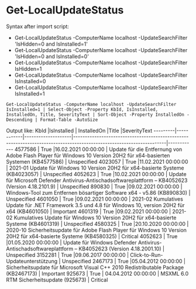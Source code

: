 # Get-LocalUpdateStatus

Syntax after import script:
- Get-LocalUpdateStatus -ComputerName localhost -UpdateSearchFilter 'IsHidden=0 and IsInstalled=1'
- Get-LocalUpdateStatus -ComputerName localhost -UpdateSearchFilter 'IsHidden=0 and IsInstalled=0'
- Get-LocalUpdateStatus -ComputerName localhost -UpdateSearchFilter IsHidden=1
- Get-LocalUpdateStatus -ComputerName localhost -UpdateSearchFilter IsInstalled=0
- Get-LocalUpdateStatus -ComputerName localhost -UpdateSearchFilter IsInstalled=1

`Get-LocalUpdateStatus -ComputerName localhost -UpdateSearchFilter IsInstalled=1 | Select-Object -Property KbId, IsInstalled, InstalledOn, Title, SeverityText | Sort-Object -Property InstalledOn -Descending | Format-Table -AutoSize`

Output like:
KbId     |IsInstalled | InstalledOn        |Title                                                                                                                |SeverityText
---------|------------|--------------------|---------------------------------------------------------------------------------------------------------------------|------------
4577586  |      True  |16.02.2021 00:00:00 | Update für die Entfernung von Adobe Flash Player für Windows 10 Version 20H2 für x64-basierten Systemen (KB4577586) | Unspecified
4023057  |      True  |11.02.2021 00:00:00 | 2021-01 Update für Windows 10 Version 20H2 für x64-basierte Systeme (KB4023057)                                     | Unspecified
4052623  |      True  |10.02.2021 00:00:00 | Update für Microsoft Defender Antivirus-Antischadsoftwareplattform – KB4052623 (Version 4.18.2101.9)                | Unspecified
890830   |      True  |09.02.2021 00:00:00 | Windows-Tool zum Entfernen bösartiger Software x64 - v5.86 (KB890830)                                               | Unspecified
4601050  |      True  |09.02.2021 00:00:00 | 2021-02 Kumulatives Update für .NET Framework 3.5 und 4.8 für Windows 10, version 20H2 für x64 (KB4601050)          | Important
4601319  |      True  |09.02.2021 00:00:00 | 2021-02 Kumulatives Update für Windows 10 Version 20H2 für x64-basierte Systeme (KB4601319)                         | Unspecified
4580325  |      True  |20.10.2020 00:00:00 | 2020-10 Sicherheitsupdate für Adobe Flash Player für Windows 10 Version 20H2 für x64-basierte Systeme (KB4580325)   | Critical
4052623  |      True  |01.05.2020 00:00:00 | Update für Windows Defender Antivirus-Antischadsoftwareplattform – KB4052623 (Version 4.18.2001.10)                 | Unspecified
3152281  |      True  |09.06.2017 00:00:00 | Click-to-Run-Updateunterstützung                                                                                    | Unspecified
2467173  |      True  |05.04.2012 00:00:00 | Sicherheitsupdate für Microsoft Visual C++ 2010 Redistributable Package (KB2467173)                                 | Important
925673   |      True | 04.04.2012 00:00:00 | MSXML 6.0 RTM Sicherheitsupdate  (925673)                                                                           | Critical
